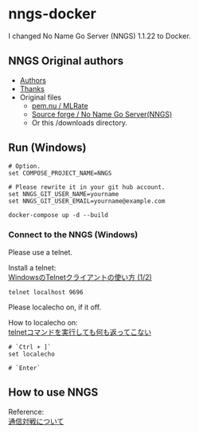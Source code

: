 # nngs-docker

I changed No Name Go Server (NNGS) 1.1.22  to Docker.

## NNGS Original authors

* [Authors](./nngs-1.1.22/AUTHORS)
* [Thanks](./nngs-1.1.22/THANKS)
* Original files
  * [pem.nu / MLRate](http://pem.nu/cms/index.php/freeprogs)
  * [Source forge / No Name Go Server(NNGS)](https://sourceforge.net/projects/nngs/files/nngs/nngs-1.1.22/)
  * Or this /downloads directory.

## Run (Windows)

```shell
# Option.
set COMPOSE_PROJECT_NAME=NNGS

# Please rewrite it in your git hub account.
set NNGS_GIT_USER_NAME=yourname
set NNGS_GIT_USER_EMAIL=yourname@example.com

docker-compose up -d --build
```

### Connect to the NNGS (Windows)

Please use a telnet.  

Install a telnet:  
[WindowsのTelnetクライアントの使い方 (1/2)](https://www.atmarkit.co.jp/ait/articles/0207/06/news002.html)  

```shell
telnet localhost 9696
```

Please localecho on, if it off.  

How to localecho on:  
[telnetコマンドを実行しても何も返ってこない](https://teratail.com/questions/52543)  

```shell
# `Ctrl + ]`
set localecho

# `Enter`
```

## How to use NNGS

Reference:  
[通信対戦について](http://www.computer-go.jp/gifu2005/regulations/communication.html)  
